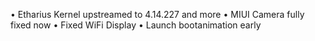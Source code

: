 • Etharius Kernel upstreamed to 4.14.227 and more 
• MIUI Camera fully fixed now 
• Fixed WiFi Display
• Launch bootanimation early

